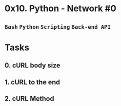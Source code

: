 # 0x10. Python - Network #0

## `Bash` `Python` `Scripting` `Back-end API`

# Tasks

## 0. cURL body size

## 1. cURL to the end

## 2. cURL Method
